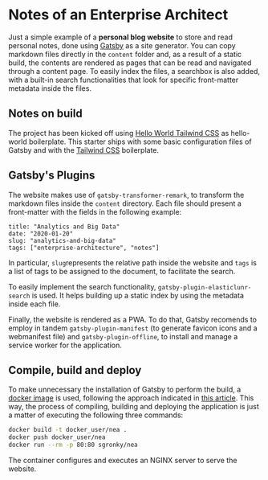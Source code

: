# Notes of an Enterprise Architect

Just a simple example of a __personal blog website__ to store and read personal notes, done using [Gatsby](https://www.gatsbyjs.org/) as a site generator. You can copy markdown files directly in the `content` folder and, as a result of a static build, the contents are rendered as pages that can be read and navigated through a content page. To easily index the files, a searchbox is also added, with a built-in search functionalities that look for specific front-matter metadata inside the files.

## Notes on build
The project has been kicked off using [Hello World Tailwind CSS](https://www.gatsbyjs.org/starters/ohduran/gatsby-starter-hello-world-tailwind-css/)  as hello-world boilerplate. This starter ships with some basic configuration files of Gatsby and with the [Tailwind CSS](https://tailwindcss.com/) boilerplate.

## Gatsby's Plugins
The website makes use of `gatsby-transformer-remark`, to transform the markdown files inside the `content` directory. Each file should present a front-matter with the fields in the following example:

```
title: "Analytics and Big Data"
date: "2020-01-20"
slug: "analytics-and-big-data"
tags: ["enterprise-architecture", "notes"]
```

In particular, `slug`represents the relative path inside the website and `tags` is a list of tags to be assigned to the document, to facilitate the search.

To easily implement the search functionality, `gatsby-plugin-elasticlunr-search` is used. It helps building up a static index by using the metadata inside each file. 

Finally, the website is rendered as a PWA. To do that, Gatsby recomends to employ in tandem `gatsby-plugin-manifest` (to generate favicon icons and a webmanifest file) and `gatsby-plugin-offline`, to install and manage a service worker for the application.

## Compile, build and deploy
To make unnecessary the installation of Gatsby to perform the build, a [docker image](https://www.docker.com/) is used, following the approach indicated in [this article](https://github.com/gatsbyjs/gatsby-docker). This way, the process of compiling, building and deploying the application is just a matter of executing the following three commands:

```sh
docker build -t docker_user/nea .
docker push docker_user/nea
docker run --rm -p 80:80 sgronky/nea
```

The container configures and executes an NGINX server to serve the website.